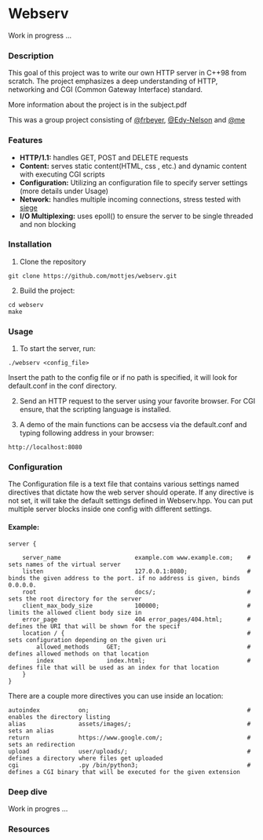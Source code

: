 # Webserv

Work in progress ...

### Description

This goal of this project was to write our own HTTP server in C++98 from scratch.
The project emphasizes a deep understanding of HTTP, networking and CGI (Common Gateway Interface) standard.

More information about the project is in the subject.pdf

This was a group project consisting of [@frbeyer](https://github.com/frbeyer1), [@Edy-Nelson](https://github.com/Edy-Nelson) and [@me](https://github.com/mottjes)

### Features

- **HTTP/1.1:** handles GET, POST and DELETE requests
- **Content:** serves static content(HTML, css , etc.) and dynamic content with executing CGI scripts
- **Configuration:** Utilizing an configuration file to specify server settings (more details under Usage)
- **Network:** handles multiple incoming connections, stress tested with [siege](https://github.com/JoeDog/siege)
- **I/O Multiplexing:** uses epoll() to ensure the server to be single threaded and non blocking

### Installation

1. Clone the repository
```
git clone https://github.com/mottjes/webserv.git
```
2. Build the project:
```
cd webserv
make
```

### Usage

1. To start the server, run:
```
./webserv <config_file>
```
Insert the path to the config file or if no path is specified, it will look for default.conf in the conf directory.

2. Send an HTTP request to the server using your favorite browser. For CGI ensure, that the scripting language is installed.

3. A demo of the main functions can be accsess via the default.conf and typing following address in your browser:
```
http://localhost:8080
```

### Configuration

The Configuration file is a text file that contains various settings named directives that dictate how the web server should operate.
If any directive is not set, it will take the default settings defined in Webserv.hpp.
You can put multiple server blocks inside one config with different settings.

#### Example:

```
server {

    server_name                     example.com www.example.com;    # sets names of the virtual server
    listen                          127.0.0.1:8080;                 # binds the given address to the port. if no address is given, binds 0.0.0.0.
    root                            docs/;                          # sets the root directory for the server
    client_max_body_size            100000;                         # limits the allowed client body size in
    error_page                      404 error_pages/404.html;       # defines the URI that will be shown for the specif
    location / {                                                    # sets configuration depending on the given uri
        allowed_methods     GET;                                    # defines allowed methods on that location
        index               index.html;                             # defines file that will be used as an index for that location
    }
}
```

There are a couple more directives you can use inside an location:

```
autoindex           on;                                             # enables the directory listing
alias               assets/images/;                                 # sets an alias
return              https://www.google.com/;                        # sets an redirection
upload              user/uploads/;                                  # defines a directory where files get uploaded
cgi                 .py /bin/python3;                               # defines a CGI binary that will be executed for the given extension
```

### Deep dive

Work in progres ...

### Resources



